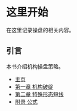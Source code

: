 # 这里开始

在这里记录操盘的相关内容。

## 引言

本书介绍机构操盘策略。

- [主页](README.md)
- [第一章 机构破绽](chapter1/jgpz.md)
- [第二章 特殊形态短线](chapter1/tsxtdx.md)
- [附录 公式](appendix/formula.md)